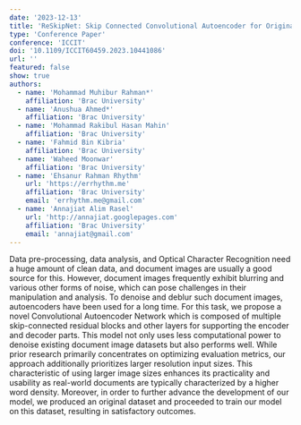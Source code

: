 ```yaml
---
date: '2023-12-13'
title: 'ReSkipNet: Skip Connected Convolutional Autoencoder for Original Document Denoising'
type: 'Conference Paper'
conference: 'ICCIT'
doi: '10.1109/ICCIT60459.2023.10441086'
url: ''
featured: false
show: true
authors:
  - name: 'Mohammad Muhibur Rahman*'
    affiliation: 'Brac University'
  - name: 'Anushua Ahmed*'
    affiliation: 'Brac University'
  - name: 'Mohammad Rakibul Hasan Mahin'
    affiliation: 'Brac University'
  - name: 'Fahmid Bin Kibria'
    affiliation: 'Brac University'
  - name: 'Waheed Moonwar'
    affiliation: 'Brac University'
  - name: 'Ehsanur Rahman Rhythm'
    url: 'https://errhythm.me'
    affiliation: 'Brac University'
    email: 'errhythm.me@gmail.com'
  - name: 'Annajiat Alim Rasel'
    url: 'http://annajiat.googlepages.com'
    affiliation: 'Brac University'
    email: 'annajiat@gmail.com'
---
```


Data pre-processing, data analysis, and Optical Character Recognition need a huge amount of clean data, and document images are usually a good source for this. However, document images frequently exhibit blurring and various other forms of noise, which can pose challenges in their manipulation and analysis. To denoise and deblur such document images, autoencoders have been used for a long time. For this task, we propose a novel Convolutional Autoencoder Network which is composed of multiple skip-connected residual blocks and other layers for supporting the encoder and decoder parts. This model not only uses less computational power to denoise existing document image datasets but also performs well. While prior research primarily concentrates on optimizing evaluation metrics, our approach additionally prioritizes larger resolution input sizes. This characteristic of using larger image sizes enhances its practicality and usability as real-world documents are typically characterized by a higher word density. Moreover, in order to further advance the development of our model, we produced an original dataset and proceeded to train our model on this dataset, resulting in satisfactory outcomes.
